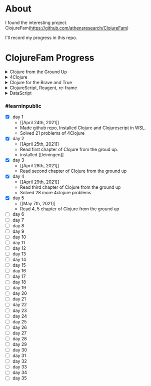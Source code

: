 # About
I found the interesting project. ClojureFam(https://github.com/athensresearch/ClojureFam)   

I'll record my progress in this repo.

# ClojureFam Progress

<details>
<summary>Clojure from the Ground Up</summary>

- [x] Chapters 1-3
- [ ] Chapters 4, 6
- [ ] Chapters 7, 8, 10

</details>

<details>
<summary>4Clojure</summary>

- [x] 20 problems
- [x] 40 problems
- [ ] 60 problems
- [ ] 80 problems
- [ ] 100 problems

</details>

<details>
<summary>Clojure for the Brave and True</summary>

- [ ] Chapters 3-4
- [ ] Chapters 5-6
- [ ] Chapters 10

</details>

<details>
<summary>ClojureScript, Reagent, re-frame</summary>

- [ ] build an app with plain hiccup and JS interop
- [ ] build an app with reagent
- [ ] build an app with re-frame

</details>

<details>
<summary>DataScript</summary>

- [ ] complete http://learndatalogtoday.org/
- [ ] build an app with datascript

</details>

### <summary>#learninpublic</summary>

- [x] day 1   
    - [[April 24th, 2021]]   
    - Made github repo, Installed Clojure and Clojurescript in WSL.
    - Solved 21 problems of 4Clojure
- [x] day 2   
    - [[April 25th, 2021]]   
    - Read first chapter of Clojure from the groud up.
    - installed [[leiningen]]
- [x] day 3   
    - [[April 28th, 2021]]   
    - Read second chapter of Clojure from the ground up
- [x] day 4
    - [[April 29th, 2021]]
    - Read third chapter of Clojure from the ground up
    - Solved 28 more 4clojure problems
- [x] day 5
    - [[May 7th, 2021]]
    - Read 4, 5 chapter of Clojure from the ground up
- [ ] day 6
- [ ] day 7
- [ ] day 8
- [ ] day 9
- [ ] day 10
- [ ] day 11
- [ ] day 12
- [ ] day 13
- [ ] day 14
- [ ] day 15
- [ ] day 16
- [ ] day 17
- [ ] day 18
- [ ] day 19
- [ ] day 20
- [ ] day 21
- [ ] day 22
- [ ] day 23
- [ ] day 24
- [ ] day 25
- [ ] day 26
- [ ] day 27
- [ ] day 28
- [ ] day 29
- [ ] day 30
- [ ] day 31
- [ ] day 32
- [ ] day 33
- [ ] day 34
- [ ] day 35
